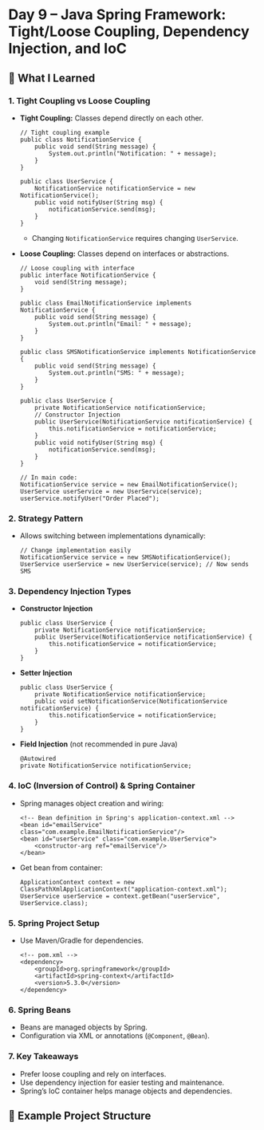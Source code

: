# Day 9 – Java Spring Framework: Tight/Loose Coupling, Dependency Injection, and IoC

## 🚀 What I Learned

### 1. Tight Coupling vs Loose Coupling

- **Tight Coupling:** Classes depend directly on each other.
    ```
    // Tight coupling example
    public class NotificationService {
        public void send(String message) {
            System.out.println("Notification: " + message);
        }
    }

    public class UserService {
        NotificationService notificationService = new NotificationService();
        public void notifyUser(String msg) {
            notificationService.send(msg);
        }
    }
    ```
    - Changing `NotificationService` requires changing `UserService`.

- **Loose Coupling:** Classes depend on interfaces or abstractions.
    ```
    // Loose coupling with interface
    public interface NotificationService {
        void send(String message);
    }

    public class EmailNotificationService implements NotificationService {
        public void send(String message) {
            System.out.println("Email: " + message);
        }
    }

    public class SMSNotificationService implements NotificationService {
        public void send(String message) {
            System.out.println("SMS: " + message);
        }
    }

    public class UserService {
        private NotificationService notificationService;
        // Constructor Injection
        public UserService(NotificationService notificationService) {
            this.notificationService = notificationService;
        }
        public void notifyUser(String msg) {
            notificationService.send(msg);
        }
    }

    // In main code:
    NotificationService service = new EmailNotificationService();
    UserService userService = new UserService(service);
    userService.notifyUser("Order Placed");
    ```

### 2. Strategy Pattern

- Allows switching between implementations dynamically:

    ```
    // Change implementation easily
    NotificationService service = new SMSNotificationService();
    UserService userService = new UserService(service); // Now sends SMS
    ```

### 3. Dependency Injection Types

- **Constructor Injection**
    ```
    public class UserService {
        private NotificationService notificationService;
        public UserService(NotificationService notificationService) {
            this.notificationService = notificationService;
        }
    }
    ```
- **Setter Injection**
    ```
    public class UserService {
        private NotificationService notificationService;
        public void setNotificationService(NotificationService notificationService) {
            this.notificationService = notificationService;
        }
    }
    ```
- **Field Injection** (not recommended in pure Java)
    ```
    @Autowired
    private NotificationService notificationService;
    ```

### 4. IoC (Inversion of Control) & Spring Container

- Spring manages object creation and wiring:
    ```
    <!-- Bean definition in Spring's application-context.xml -->
    <bean id="emailService" class="com.example.EmailNotificationService"/>
    <bean id="userService" class="com.example.UserService">
        <constructor-arg ref="emailService"/>
    </bean>
    ```
- Get bean from container:
    ```
    ApplicationContext context = new ClassPathXmlApplicationContext("application-context.xml");
    UserService userService = context.getBean("userService", UserService.class);
    ```

### 5. Spring Project Setup

- Use Maven/Gradle for dependencies.
    ```
    <!-- pom.xml -->
    <dependency>
        <groupId>org.springframework</groupId>
        <artifactId>spring-context</artifactId>
        <version>5.3.0</version>
    </dependency>
    ```

### 6. Spring Beans

- Beans are managed objects by Spring.
- Configuration via XML or annotations (`@Component`, `@Bean`).

### 7. Key Takeaways

- Prefer loose coupling and rely on interfaces.
- Use dependency injection for easier testing and maintenance.
- Spring’s IoC container helps manage objects and dependencies.

## 📁 Example Project Structure

